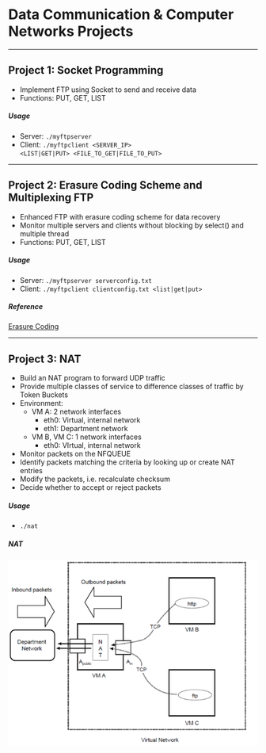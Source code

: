 # Data Communication & Computer Networks Projects

* * * 

## Project 1: Socket Programming
* Implement FTP using Socket to send and receive data
* Functions: PUT, GET, LIST
##### Usage
* Server:
<code>./myftpserver <PORT></code>
* Client:
<code>./myftpclient <SERVER_IP> <PORT> <LIST|GET|PUT> <FILE_TO_GET|FILE_TO_PUT></code>

* * * 

## Project 2: Erasure Coding Scheme and Multiplexing FTP
* Enhanced FTP with erasure coding scheme for data recovery
* Monitor multiple servers and clients without blocking by select() and multiple thread
* Functions: PUT, GET, LIST
##### Usage
* Server: <code>./myftpserver serverconfig.txt</code>
* Client: <code>./myftpclient clientconfig.txt <list|get|put> <file></code>
 
##### Reference
[Erasure Coding](https://www.backblaze.com/blog/reed-solomon/)
 
* * * 

## Project 3: NAT
* Build an NAT program to forward UDP traffic
* Provide multiple classes of service to difference classes of traffic by Token Buckets
* Environment: 
  * VM A: 2 network interfaces
    * eth0: Virtual, internal network
    * eth1: Department network
  * VM B, VM C: 1 network interfaces
    * eth0: VIrtual, internal network
 * Monitor packets on the NFQUEUE
 * Identify packets matching the criteria by looking up or create NAT entries
 * Modify the packets, i.e. recalculate checksum
 * Decide whether to accept or reject packets
 
##### Usage
 * <code>./nat <IP> <LAN> <MASK> <BUCKET SIZE> <FILL RATE></code>

##### NAT
![NAT](NAT.png "NAT")
